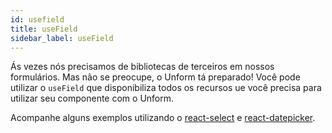 ```yaml
---
id: usefield
title: useField
sidebar_label: useField
---
```


Ás vezes nós precisamos de bibliotecas de terceiros em nossos formulários. Mas não se preocupe, o Unform tá preparado! Você pode utilizar o `useField` que disponibiliza todos os recursos ue você precisa para utilizar seu componente com o Unform.

Acompanhe alguns exemplos utilizando o [react-select](https://github.com/JedWatson/react-select) e [react-datepicker](https://github.com/Hacker0x01/react-datepicker/).
